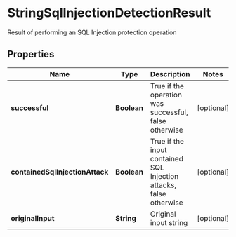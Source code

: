 

# StringSqlInjectionDetectionResult

Result of performing an SQL Injection protection operation

## Properties

| Name | Type | Description | Notes |
|------------ | ------------- | ------------- | -------------|
|**successful** | **Boolean** | True if the operation was successful, false otherwise |  [optional] |
|**containedSqlInjectionAttack** | **Boolean** | True if the input contained SQL Injection attacks, false otherwise |  [optional] |
|**originalInput** | **String** | Original input string |  [optional] |



